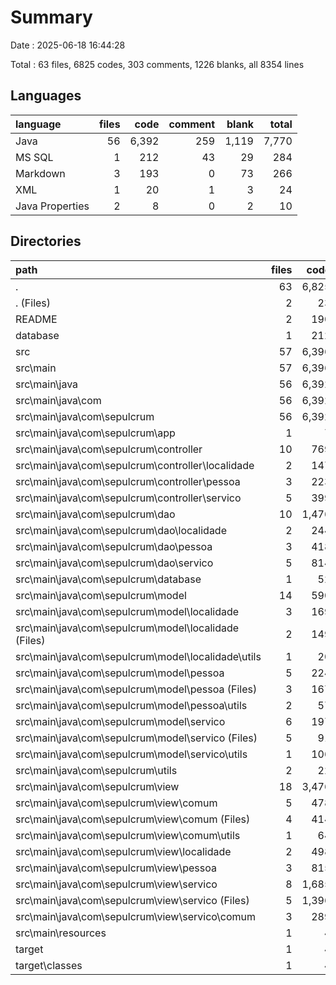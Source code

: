 # Summary

Date : 2025-06-18 16:44:28

Total : 63 files,  6825 codes, 303 comments, 1226 blanks, all 8354 lines

## Languages
| language | files | code | comment | blank | total |
| :--- | ---: | ---: | ---: | ---: | ---: |
| Java | 56 | 6,392 | 259 | 1,119 | 7,770 |
| MS SQL | 1 | 212 | 43 | 29 | 284 |
| Markdown | 3 | 193 | 0 | 73 | 266 |
| XML | 1 | 20 | 1 | 3 | 24 |
| Java Properties | 2 | 8 | 0 | 2 | 10 |

## Directories
| path | files | code | comment | blank | total |
| :--- | ---: | ---: | ---: | ---: | ---: |
| . | 63 | 6,825 | 303 | 1,226 | 8,354 |
| . (Files) | 2 | 23 | 1 | 6 | 30 |
| README | 2 | 190 | 0 | 70 | 260 |
| database | 1 | 212 | 43 | 29 | 284 |
| src | 57 | 6,396 | 259 | 1,120 | 7,775 |
| src\\main | 57 | 6,396 | 259 | 1,120 | 7,775 |
| src\\main\\java | 56 | 6,392 | 259 | 1,119 | 7,770 |
| src\\main\\java\\com | 56 | 6,392 | 259 | 1,119 | 7,770 |
| src\\main\\java\\com\\sepulcrum | 56 | 6,392 | 259 | 1,119 | 7,770 |
| src\\main\\java\\com\\sepulcrum\\app | 1 | 7 | 0 | 2 | 9 |
| src\\main\\java\\com\\sepulcrum\\controller | 10 | 769 | 0 | 131 | 900 |
| src\\main\\java\\com\\sepulcrum\\controller\\localidade | 2 | 147 | 0 | 25 | 172 |
| src\\main\\java\\com\\sepulcrum\\controller\\pessoa | 3 | 223 | 0 | 39 | 262 |
| src\\main\\java\\com\\sepulcrum\\controller\\servico | 5 | 399 | 0 | 67 | 466 |
| src\\main\\java\\com\\sepulcrum\\dao | 10 | 1,476 | 5 | 252 | 1,733 |
| src\\main\\java\\com\\sepulcrum\\dao\\localidade | 2 | 244 | 0 | 38 | 282 |
| src\\main\\java\\com\\sepulcrum\\dao\\pessoa | 3 | 418 | 0 | 64 | 482 |
| src\\main\\java\\com\\sepulcrum\\dao\\servico | 5 | 814 | 5 | 150 | 969 |
| src\\main\\java\\com\\sepulcrum\\database | 1 | 52 | 0 | 9 | 61 |
| src\\main\\java\\com\\sepulcrum\\model | 14 | 590 | 5 | 155 | 750 |
| src\\main\\java\\com\\sepulcrum\\model\\localidade | 3 | 169 | 0 | 43 | 212 |
| src\\main\\java\\com\\sepulcrum\\model\\localidade (Files) | 2 | 149 | 0 | 37 | 186 |
| src\\main\\java\\com\\sepulcrum\\model\\localidade\\utils | 1 | 20 | 0 | 6 | 26 |
| src\\main\\java\\com\\sepulcrum\\model\\pessoa | 5 | 224 | 5 | 59 | 288 |
| src\\main\\java\\com\\sepulcrum\\model\\pessoa (Files) | 3 | 167 | 5 | 41 | 213 |
| src\\main\\java\\com\\sepulcrum\\model\\pessoa\\utils | 2 | 57 | 0 | 18 | 75 |
| src\\main\\java\\com\\sepulcrum\\model\\servico | 6 | 197 | 0 | 53 | 250 |
| src\\main\\java\\com\\sepulcrum\\model\\servico (Files) | 5 | 91 | 0 | 30 | 121 |
| src\\main\\java\\com\\sepulcrum\\model\\servico\\utils | 1 | 106 | 0 | 23 | 129 |
| src\\main\\java\\com\\sepulcrum\\utils | 2 | 22 | 0 | 5 | 27 |
| src\\main\\java\\com\\sepulcrum\\view | 18 | 3,476 | 249 | 565 | 4,290 |
| src\\main\\java\\com\\sepulcrum\\view\\comum | 5 | 478 | 39 | 73 | 590 |
| src\\main\\java\\com\\sepulcrum\\view\\comum (Files) | 4 | 414 | 33 | 60 | 507 |
| src\\main\\java\\com\\sepulcrum\\view\\comum\\utils | 1 | 64 | 6 | 13 | 83 |
| src\\main\\java\\com\\sepulcrum\\view\\localidade | 2 | 498 | 33 | 80 | 611 |
| src\\main\\java\\com\\sepulcrum\\view\\pessoa | 3 | 815 | 51 | 128 | 994 |
| src\\main\\java\\com\\sepulcrum\\view\\servico | 8 | 1,685 | 126 | 284 | 2,095 |
| src\\main\\java\\com\\sepulcrum\\view\\servico (Files) | 5 | 1,396 | 101 | 242 | 1,739 |
| src\\main\\java\\com\\sepulcrum\\view\\servico\\comum | 3 | 289 | 25 | 42 | 356 |
| src\\main\\resources | 1 | 4 | 0 | 1 | 5 |
| target | 1 | 4 | 0 | 1 | 5 |
| target\\classes | 1 | 4 | 0 | 1 | 5 |